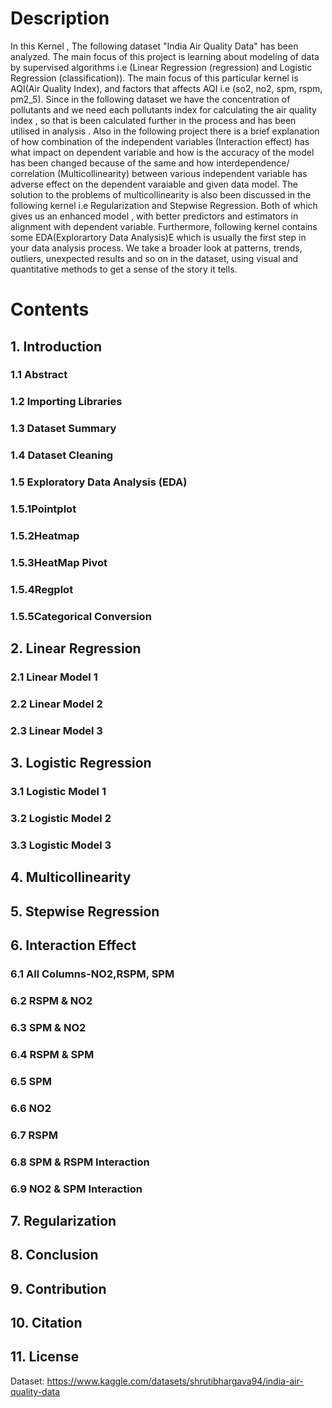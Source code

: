 # Description
In this Kernel , The following dataset "India Air Quality Data" has been analyzed. The main focus of this project is learning about modeling of data by supervised algorithms i.e (Linear Regression (regression) and Logistic Regression (classification)). The main focus of this particular kernel is AQI(Air Quality Index), and factors that affects AQI i.e (so2, no2, spm, rspm, pm2_5). Since in the following dataset we have the concentration of pollutants and we need each pollutants index for calculating the air quality index , so that is been calculated further in the process and has been utilised in analysis . Also in the following project there is a brief explanation of how combination of the independent variables (Interaction effect) has what impact on dependent variable and how is the accuracy of the model has been changed because of the same and how interdependence/ correlation (Multicollinearity) between various independent variable has adverse effect on the dependent varaiable and given data model. The solution to the problems of multicollinearity is also been discussed in the following kernel i.e Regularization and Stepwise Regression. Both of which gives us an enhanced model , with better predictors and estimators in alignment with dependent variable. Furthermore, following kernel contains some EDA(Explorartory Data Analysis)E which is usually the first step in your data analysis process. We take a broader look at patterns, trends, outliers, unexpected results and so on in the dataset, using visual and quantitative methods to get a sense of the story it tells.
# Contents
## 1. Introduction
### 1.1 Abstract
### 1.2 Importing Libraries
### 1.3 Dataset Summary
### 1.4 Dataset Cleaning
### 1.5 Exploratory Data Analysis (EDA)
### 1.5.1Pointplot
### 1.5.2Heatmap
### 1.5.3HeatMap Pivot
### 1.5.4Regplot
### 1.5.5Categorical Conversion
## 2. Linear Regression
### 2.1 Linear Model 1
### 2.2 Linear Model 2
### 2.3 Linear Model 3
## 3. Logistic Regression
### 3.1 Logistic Model 1
### 3.2 Logistic Model 2
### 3.3 Logistic Model 3
## 4. Multicollinearity
## 5. Stepwise Regression
## 6. Interaction Effect
### 6.1 All Columns-NO2,RSPM, SPM
### 6.2 RSPM & NO2
### 6.3 SPM & NO2
### 6.4 RSPM & SPM
### 6.5 SPM
### 6.6 NO2
### 6.7 RSPM
### 6.8 SPM & RSPM Interaction
### 6.9 NO2 & SPM Interaction
## 7. Regularization
## 8. Conclusion
## 9. Contribution
## 10. Citation
## 11. License

Dataset: https://www.kaggle.com/datasets/shrutibhargava94/india-air-quality-data
